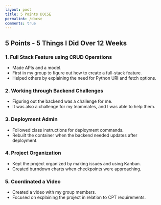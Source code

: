 ```yaml
---
layout: post
title: 5 Points DOCSE
permalink: /docse
comments: true
---
```


## 5 Points - 5 Things I Did Over 12 Weeks  

### 1. Full Stack Feature using CRUD Operations  
- Made APIs and a model.  
- First in my group to figure out how to create a full-stack feature.  
- Helped others by explaining the need for Python URI and fetch options.  

### 2. Working through Backend Challenges  
- Figuring out the backend was a challenge for me.  
- It was also a challenge for my teammates, and I was able to help them.  

### 3. Deployment Admin  
- Followed class instructions for deployment commands.  
- Rebuilt the container when the backend needed updates after deployment.  

### 4. Project Organization  
- Kept the project organized by making issues and using Kanban.  
- Created burndown charts when checkpoints were approaching.  

### 5. Coordinated a Video  
- Created a video with my group members.  
- Focused on explaining the project in relation to CPT requirements.  
